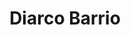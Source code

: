 ---
title: "Diarco Barrio"
url: /ciudad-autonoma-de-buenos-aires/diarco-barrio/
shop: Supermarkt
---